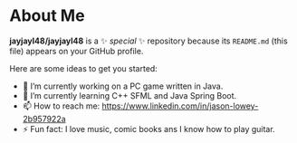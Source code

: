 # About Me


**jayjayl48/jayjayl48** is a ✨ _special_ ✨ repository because its `README.md` (this file) appears on your GitHub profile.

Here are some ideas to get you started:

- 🔭 I’m currently working on a PC game written in Java.
- 🌱 I’m currently learning C++ SFML and Java Spring Boot.
- 📫 How to reach me: https://www.linkedin.com/in/jason-lowey-2b957922a
- ⚡ Fun fact: I love music, comic books ans I know how to play guitar.

